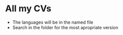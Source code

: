 # All my CVs
- The languages will be in the named file
- Search in the folder for the most apropriate version
